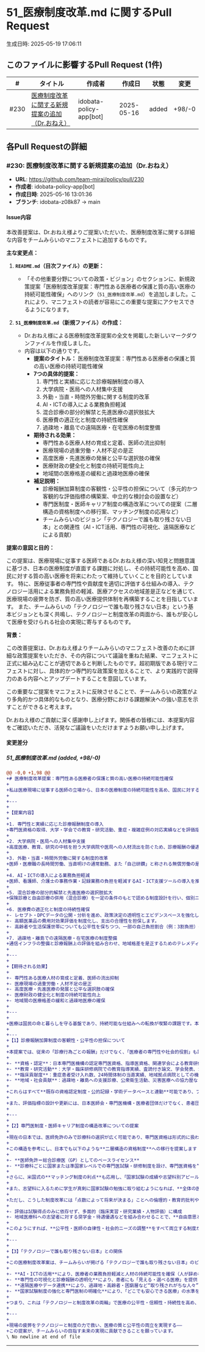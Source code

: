 # 51_医療制度改革.md に関するPull Request

生成日時: 2025-05-19 17:06:11

## このファイルに影響するPull Request (1件)

| # | タイトル | 作成者 | 作成日 | 状態 | 変更 |
|---|---------|--------|--------|------|------|
| #230 | [医療制度改革に関する新規提案の追加（Dr.おねえ）](https://github.com/team-mirai/policy/pull/230) | idobata-policy-app[bot] | 2025-05-16 | added | +98/-0 |

## 各Pull Requestの詳細

### #230: 医療制度改革に関する新規提案の追加（Dr.おねえ）

- **URL**: https://github.com/team-mirai/policy/pull/230
- **作成者**: idobata-policy-app[bot]
- **作成日時**: 2025-05-16 13:01:36
- **ブランチ**: idobata-z08k87 → main

#### Issue内容

本改善提案は、Dr.おねえ様よりご提案いただいた、医療制度改革に関する詳細な内容をチームみらいのマニフェストに追加するものです。

**主な変更点：**

1.  **`README.md`（目次ファイル）の更新：**
    *   「その他重要分野についての政策・ビジョン」のセクションに、新規政策提案「医療制度改革提案：専門性ある医療者の保護と質の高い医療の持続可能性確保」へのリンク（`51_医療制度改革.md`）を追加しました。これにより、マニフェストの読者が容易にこの重要な提案にアクセスできるようになります。

2.  **`51_医療制度改革.md`（新規ファイル）の作成：**
    *   Dr.おねえ様による医療制度改革提案の全文を掲載した新しいマークダウンファイルを作成しました。
    *   内容は以下の通りです。
        *   **提案のタイトル：** 医療制度改革提案：専門性ある医療者の保護と質の高い医療の持続可能性確保
        *   **7つの具体的提案：**
            1.  専門性と実績に応じた診療報酬制度の導入
            2.  大学病院・医局への人材集中支援
            3.  外勤・当直・時間外労働に関する制度的改革
            4.  AI・ICTの導入による業務負担軽減
            5.  混合診療の部分的解禁と先進医療の選択肢拡大
            6.  医療費の適正化と制度の持続性確保
            7.  過疎地・離島での遠隔医療・在宅医療の制度整備
        *   **期待される効果：**
            *   専門性ある医療人材の育成と定着、医師の流出抑制
            *   医療現場の過重労働・人材不足の是正
            *   高度医療・先進医療の発展と公平な選択肢の確保
            *   医療財政の健全化と制度の持続可能性向上
            *   地域間の医療格差の緩和と過疎地医療の確保
        *   **補足説明：**
            *   診療報酬加算制度の客観性・公平性の担保について（多元的かつ客観的な評価指標の構築案、中立的な検討会の設置など）
            *   専門医制度・医師キャリア制度の構造改革についての提案（二層構造の資格制度への移行案、マッチング制度の応用など）
            *   チームみらいのビジョン「テクノロジーで誰も取り残さない日本」との関連性（AI・ICT活用、専門性の可視化、遠隔医療などによる貢献）

**提案の意図と目的：**

この提案は、医療現場に従事する医師であるDr.おねえ様の深い知見と問題意識に基づき、日本の医療制度が直面する課題に対処し、その持続可能性を高め、国民に対する質の高い医療を将来にわたって維持していくことを目的としています。
特に、医療従事者の専門性や貢献度を適切に評価する仕組みの導入、テクノロジー活用による業務負担の軽減、医療アクセスの地域差是正などを通じて、医療現場の疲弊を防ぎ、質の高い医療提供体制を再構築することを目指しています。
また、チームみらいの「テクノロジーで誰も取り残さない日本」という基本ビジョンとも深く共鳴し、テクノロジーと制度改革の両面から、誰もが安心して医療を受けられる社会の実現に寄与するものです。

**背景：**

この改善提案は、Dr.おねえ様よりチームみらいのマニフェスト改善のために詳細な政策提案をいただき、その内容について議論を重ねた結果、マニフェストに正式に組み込むことが適切であると判断したものです。超初期版である現行マニフェストに対し、具体的かつ専門的な政策案を加えることで、より実践的で説得力のある内容へとアップデートすることを意図しています。

この重要なご提案をマニフェストに反映させることで、チームみらいの政策がより多角的かつ具体的なものとなり、医療分野における課題解決への強い意志を示すことができると考えます。

Dr.おねえ様のご貢献に深く感謝申し上げます。関係者の皆様には、本提案内容をご確認いただき、活発なご議論をいただけますようお願い申し上げます。


#### 変更差分

##### 51_医療制度改革.md (added, +98/-0)

```diff
@@ -0,0 +1,98 @@
+# 医療制度改革提案：専門性ある医療者の保護と質の高い医療の持続可能性確保
+
+私は医療現場に従事する医師の立場から、日本の医療制度の持続可能性を高め、国民に対する質の高い医療を将来にわたって維持していくために、以下の7点の制度改革を提案します。
+
+---
+
+【提案内容】
+
+1. 専門性と実績に応じた診療報酬制度の導入  
+専門医資格の取得、大学・学会での教育・研究活動、重症・複雑症例の対応実績などを評価指標として、診療報酬に加算する仕組みを導入します。これにより、優秀な医療人材の育成と定着を促し、質の高い医療提供を支えます。
+
+2. 大学病院・医局への人材集中支援  
+高度医療、教育、研究の中核を担う大学病院や医局への人材流出を防ぐため、診療報酬の優遇・特別手当・研究支援などを含む財政的インセンティブを整備し、医療の基盤を支えます。
+
+3. 外勤・当直・時間外労働に関する制度的改革  
+医師・医療職の長時間労働、当直明けの通常勤務、また「自己研鑽」と称される無償労働の是正が必要です。勤務実態に即した労働時間の管理と対価支払いの徹底により、医療従事者の心身の健康と安全を確保します。
+
+4. AI・ICTの導入による業務負担軽減  
+医師、看護師、介護士の事務作業・記録業務の負担を軽減するAI・ICT支援ツールの導入を推進し、人的リソースを本来のケアや医療行為に集中できるようにします。中小病院・介護施設への導入支援も行います。
+
+5. 混合診療の部分的解禁と先進医療の選択肢拡大  
+保険診療と自由診療の併用（混合診療）を一定の条件のもとで認める制度設計を行い、個別ニーズへの対応と医療機関の収益構造の多様化を促進します。先進医療・個別化医療の選択肢を増やすことにもつながります。
+
+6. 医療費の適正化と制度の持続性確保  
+- レセプト・DPCデータの公開・分析を進め、政策決定の透明性とエビデンスベースを強化します。  
+- 高額医薬品の費用対効果評価を制度化し、支出の合理性を担保します。  
+- 高齢者や生活保護世帯についても公平性を保ちつつ、一部の自己負担割合（例：3割負担）の見直しを議論の俎上に載せるべきです。
+
+7. 過疎地・離島での遠隔医療・在宅医療の制度整備  
+通信インフラの整備と診療報酬上の評価を組み合わせ、地域格差を是正するためのテレメディスン（遠隔医療）推進体制を構築します。医師不足地域でも質の高い医療アクセスが可能になります。
+
+---
+
+【期待される効果】
+
+- 専門性ある医療人材の育成と定着、医師の流出抑制  
+- 医療現場の過重労働・人材不足の是正  
+- 高度医療・先進医療の発展と公平な選択肢の確保  
+- 医療財政の健全化と制度の持続可能性向上  
+- 地域間の医療格差の緩和と過疎地医療の確保
+
+---
+
+医療は国民の命と暮らしを守る基盤であり、持続可能な仕組みへの転換が喫緊の課題です。本提案が、医療政策の前向きな議論の一助となることを願っております。
+
+---
+【1】診療報酬加算制度の客観性・公平性の担保について
+
+本提案では、従来の「診療行為ごとの報酬」だけでなく、「医療者の専門性や社会的役割」も評価対象に加えることで、質の高い医療を持続可能にしたいと考えています。そのために、以下のような**多元的かつ客観的な評価指標の構築**を提案します：
+
+- **資格・認定**：日本専門医機構の認定専門医資格、指導医資格、関連学会による教育研修歴。
+- **教育・研究活動**：大学・臨床研修病院での教育指導実績、査読付き論文、学会発表、ガイドライン作成など。
+- **臨床貢献度**：重症患者受け入れ数、24時間体制の当直実績、地域拠点病院としての機能評価。
+- **地域・社会貢献**：過疎地・離島への支援診療、公衆衛生活動、災害医療への協力歴など。
+
+これらはすべて**既存の資格認定制度・公的記録・学術データベースと連動**可能であり、ブロックチェーンや電子証明の活用で**透明性と改ざん防止**を担保する設計が可能です。
+
+また、評価指標の設計や更新には、日本医師会・専門医機構・医療者団体だけでなく、患者団体や第三者委員も参加する**中立的な検討会**を設置し、「現場と社会の双方にとって納得できる報酬体系」を実現します。
+
+---
+
+【2】専門医制度・医師キャリア制度の構造改革についての提案
+
+現在の日本では、医師免許のみで診療科の選択が広く可能であり、専門医資格は形式的に扱われがちです。一方、米国ではまずGP（総合診療医）としての基礎訓練を経て、その後の専門医資格が国家レベルでの厳格な評価・競争の下に与えられています。
+
+この構造を参考にし、日本でも以下のような**二層構造の資格制度**への移行を提案します：
+
+- **医師免許＝総合診療医（GP）としてのベースライセンス**  
+- **診療科ごとに国家または準国家レベルでの専門医試験・研修制度を設け、専門医資格を“業務独占的資格”として明確化**
+
+さらに、米国式の**マッチング制度の利点**も応用し、「国家試験の成績や志望科別アピール資料」をもとに診療科への進路選択を行う制度とすれば、**過度な人気科集中や外科系離れといった偏在の緩和**が期待できます。
+
+また、志望科に入るために学生が真剣に国家試験の勉強に取り組むようになれば、**全体の医師レベルの底上げ**にもつながります。
+
+ただし、こうした制度改革には「点数によって将来が決まる」ことへの倫理的・教育的批判や、地域医療の空洞化を招く懸念も想定されます。そのため：
+
+- 評価は試験得点のみに依存せず、多面的（臨床実習・研究業績・人物評価）に構成  
+- 地域医療科への志望者に対する奨学金・待遇優遇などを組み合わせることで、**自由意思と社会的誘導のバランス**を取ります
+
+このようにすれば、**公平性・医師の自律性・社会的ニーズの調整**をすべて両立する制度が構築できると考えます。
+
+---
+
+【3】「テクノロジーで誰も取り残さない日本」との関係
+
+この医療制度改革案は、チームみらいが掲げる「テクノロジーで誰も取り残さない日本」のビジョンを、医療分野から以下のように具体化する提案です：
+
+- **AI・ICTの活用**により、医療者の業務負担軽減と人材の持続可能性を確保（人が辞めない医療へ）
+- **専門性の可視化と診療報酬の透明化**により、患者にも「見える・選べる医療」を提供
+- **遠隔医療やデータ連携**により、過疎地・高齢者・困窮層など“取り残されがちな人々”への医療アクセスを改善
+- **国家試験制度の強化と専門医制の明確化**により、「どこでも安心できる医療」の水準を上げていく
+
+つまり、これは「テクノロジーと制度改革の両輪」で医療の公平性・信頼性・持続性を高め、「すべての人が安心できる医療」を未来にわたって保障する提案です。
+
+---
+
+現場の疲弊をテクノロジーと制度の力で救い、医療の質と公平性の両立を実現する――  
+この提案が、チームみらいの目指す未来の実現に貢献できることを願っています。
\ No newline at end of file
```

---

